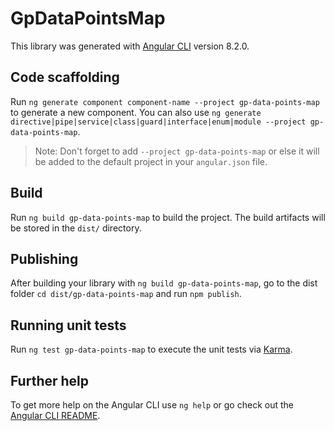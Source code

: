 # GpDataPointsMap

This library was generated with [Angular CLI](https://github.com/angular/angular-cli) version 8.2.0.

## Code scaffolding

Run `ng generate component component-name --project gp-data-points-map` to generate a new component. You can also use `ng generate directive|pipe|service|class|guard|interface|enum|module --project gp-data-points-map`.
> Note: Don't forget to add `--project gp-data-points-map` or else it will be added to the default project in your `angular.json` file. 

## Build

Run `ng build gp-data-points-map` to build the project. The build artifacts will be stored in the `dist/` directory.

## Publishing

After building your library with `ng build gp-data-points-map`, go to the dist folder `cd dist/gp-data-points-map` and run `npm publish`.

## Running unit tests

Run `ng test gp-data-points-map` to execute the unit tests via [Karma](https://karma-runner.github.io).

## Further help

To get more help on the Angular CLI use `ng help` or go check out the [Angular CLI README](https://github.com/angular/angular-cli/blob/master/README.md).
